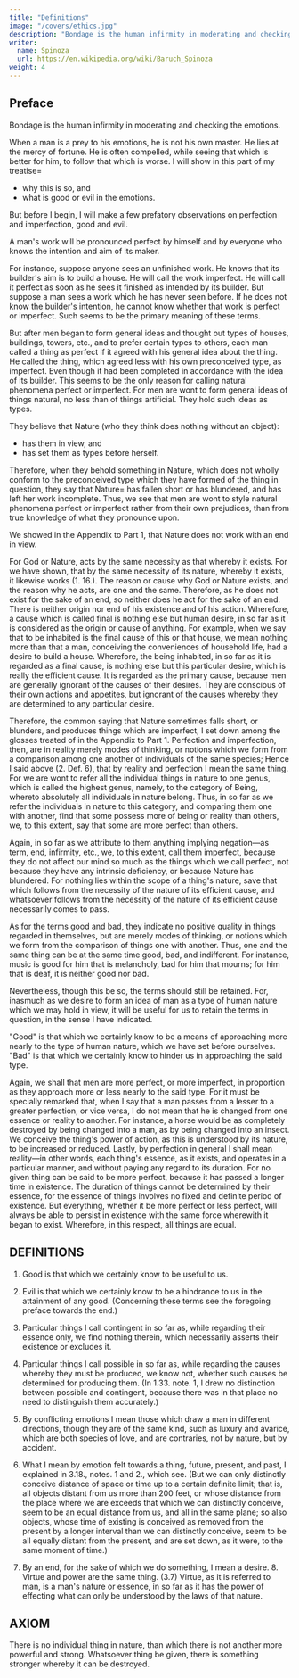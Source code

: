 ```yaml
---
title: "Definitions"
image: "/covers/ethics.jpg"
description: "Bondage is the human infirmity in moderating and checking the emotions"
writer:
  name: Spinoza
  url: https://en.wikipedia.org/wiki/Baruch_Spinoza
weight: 4
---
```



<!-- date=  2015-09-09 -->


## Preface

Bondage is the human infirmity in moderating and checking the emotions.

When a man is a prey to his emotions, he is not his own master. He lies at the mercy of fortune.
He is often compelled, while seeing that which is better for him, to follow that which is worse.
I will show in this part of my treatise= 
- why this is so, and
- what is good or evil in the emotions.

But before I begin, I will make a few prefatory observations on perfection and imperfection, good and evil.
 
A man's work will be pronounced perfect by himself and by everyone who knows the intention and aim of its maker.

For instance, suppose anyone sees an unfinished work.
He knows that its builder's aim is to build a house.
He will call the work imperfect.
He will call it perfect as soon as he sees it finished as intended by its builder.
But suppose a man sees a work which he has never seen before.
If he does not know the builder's intention, he cannot know whether that work is perfect or imperfect.
Such seems to be the primary meaning of these terms.
 
But after men began to form general ideas and thought out types of houses, buildings, towers, etc., and to prefer certain types to others, each man called a thing as perfect if it agreed with his general idea about the thing.
He called the thing, which agreed less with his own preconceived type, as imperfect.
Even though it had been completed in accordance with the idea of its builder.
This seems to be the only reason for calling natural phenomena perfect or imperfect.
For men are wont to form general ideas of things natural, no less than of things artificial.
They hold such ideas as types.

They believe that Nature (who they think does nothing without an object):
- has them in view, and
- has set them as types before herself.

Therefore, when they behold something in Nature, which does not wholly conform to the preconceived type which they have formed of the thing in question, they say that Nature= 
has fallen short or has blundered, and
has left her work incomplete.
Thus, we see that men are wont to style natural phenomena perfect or imperfect rather from their own prejudices, than from true knowledge of what they pronounce upon.
 
We showed in the Appendix to Part 1, that Nature does not work with an end in view.

For God or Nature, acts by the same necessity as that whereby it exists.
For we have shown, that by the same necessity of its nature, whereby it exists, it likewise works (1. 16.).
The reason or cause why God or Nature exists, and the reason why he acts, are one and the same.
Therefore, as he does not exist for the sake of an end, so neither does he act for the sake of an end.
There is neither origin nor end of his existence and of his action.
Wherefore, a cause which is called final is nothing else but human desire, in so far as it is considered as the origin or cause of anything.
For example, when we say that to be inhabited is the final cause of this or that house, we mean nothing more than that a man, conceiving the conveniences of household life, had a desire to build a house.
Wherefore, the being inhabited, in so far as it is regarded as a final cause, is nothing else but this particular desire, which is really the efficient cause.
It is regarded as the primary cause, because men are generally ignorant of the causes of their desires.
They are conscious of their own actions and appetites, but ignorant of the causes whereby they are determined to any particular desire.

Therefore, the common saying that Nature sometimes falls short, or blunders, and produces things which are imperfect, I set down among the glosses treated of in the Appendix to Part 1.
Perfection and imperfection, then, are in reality merely modes of thinking, or notions which we form from a comparison among one another of individuals of the same species;
Hence I said above (2. Def. 6), that by reality and perfection I mean the same thing.
For we are wont to refer all the individual things in nature to one genus, which is called the highest genus, namely, to the category of Being, whereto absolutely all individuals in nature belong.
Thus, in so far as we refer the individuals in nature to this category, and comparing them one with another, find that some possess more of being or reality than others, we, to this extent, say that some are more perfect than others.

Again, in so far as we attribute to them anything implying negation—as term, end, infirmity, etc., we, to this extent, call them imperfect, because they do not affect our mind so much as the things which we call perfect, not because they have any intrinsic deficiency, or because Nature has blundered.
For nothing lies within the scope of a thing's nature, save that which follows from the necessity of the nature of its efficient cause, and whatsoever follows from the necessity of the nature of its efficient cause necessarily comes to pass.
 
As for the terms good and bad, they indicate no positive quality in things regarded in themselves, but are merely modes of thinking, or notions which we form from the comparison of things one with another.
Thus, one and the same thing can be at the same time good, bad, and indifferent.
For instance, music is good for him that is melancholy, bad for him that mourns; for him that is deaf, it is neither good nor bad.
 
Nevertheless, though this be so, the terms should still be retained.
For, inasmuch as we desire to form an idea of man as a type of human nature which we may hold in view, it will be useful for us to retain the terms in question, in the sense I have indicated.
 
"Good" is that which we certainly know to be a means of approaching more nearly to the type of human nature, which we have set before ourselves.
"Bad" is that which we certainly know to hinder us in approaching the said type.

Again, we shall that men are more perfect, or more imperfect, in proportion as they approach more or less nearly to the said type.
For it must be specially remarked that, when I say that a man passes from a lesser to a greater perfection, or vice versa, I do not mean that he is changed from one essence or reality to another.
For instance, a horse would be as completely destroyed by being changed into a man, as by being changed into an insect.
We conceive the thing's power of action, as this is understood by its nature, to be increased or reduced.
Lastly, by perfection in general I shall mean reality—in other words, each thing's essence, as it exists, and operates in a particular manner, and without paying any regard to its duration.
For no given thing can be said to be more perfect, because it has passed a longer time in existence.
The duration of things cannot be determined by their essence, for the essence of things involves no fixed and definite period of existence.
But everything, whether it be more perfect or less perfect, will always be able to persist in existence with the same force wherewith it began to exist.
Wherefore, in this respect, all things are equal.

 
## DEFINITIONS

1. Good is that which we certainly know to be useful to us. 

2. Evil is that which we certainly know to be a hindrance to us in the attainment of any good. (Concerning these terms see the foregoing preface towards the end.) 

3. Particular things I call contingent in so far as, while regarding their essence only, we find nothing therein, which necessarily asserts their existence or excludes it. 

4. Particular things I call possible in so far as, while regarding the causes whereby they must be produced, we know not, whether such causes be determined for producing them. (In 1.33. note. 1, I drew no distinction between possible and contingent, because there was in that place no need to distinguish them accurately.) 

5. By conflicting emotions I mean those which draw a man in different directions, though they are of the same kind, such as luxury and avarice, which are both species of love, and are contraries, not by nature, but by accident. 

6. What I mean by emotion felt towards a thing, future, present, and past, I explained in 3.18., notes. 1 and 2., which see. (But we can only distinctly conceive distance of space or time up to a certain definite limit; that is, all objects distant from us more than 200 feet, or whose distance from the place where we are exceeds that which we can distinctly conceive, seem to be an equal distance from us, and all in the same plane; so also objects, whose time of existing is conceived as removed from the present by a longer interval than we can distinctly conceive, seem to be all equally distant from the present, and are set down, as it were, to the same moment of time.) 

7. By an end, for the sake of which we do something, I mean a desire. 8. Virtue and power are the same thing.
(3.7) Virtue, as it is referred to man, is a man's nature or essence, in so far as it has the power of effecting what can only be understood by the laws of that nature.
 

## AXIOM

There is no individual thing in nature, than which there is not another more powerful and strong. Whatsoever thing be given, there is something stronger whereby it can be destroyed.
